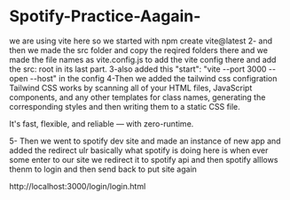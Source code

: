 # Spotify-Practice-Aagain-
we are using vite here so we started with npm create vite@latest
2- and then we made the src folder and copy the reqired folders there and we made the file names as vite.config.js to add the vite config there and add the src: root in its last part.
3-also added this   "start": "vite --port 3000 --open --host" in the config
4-Then we added the tailwind css configration 
Tailwind CSS works by scanning all of your HTML files, JavaScript components, and any other templates for class names, generating the corresponding styles and then writing them to a static CSS file.

It's fast, flexible, and reliable — with zero-runtime.

5- Then we went to spotify dev site and made an instance of new app and added the redirect ulr
basically what spotify is doing here is when ever some enter to our site we redirect it to spotify api and then spotify alllows thenm to login and then send back to put site again


http://localhost:3000/login/login.html
